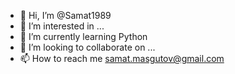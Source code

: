 - 👋 Hi, I’m @Samat1989
- 👀 I’m interested in ...
- 🌱 I’m currently learning Python
- 💞️ I’m looking to collaborate on ...
- 📫 How to reach me samat.masgutov@gmail.com

<!---
Samat1989/Samat1989 is a ✨ special ✨ repository because its `README.md` (this file) appears on your GitHub profile.
You can click the Preview link to take a look at your changes.
--->

